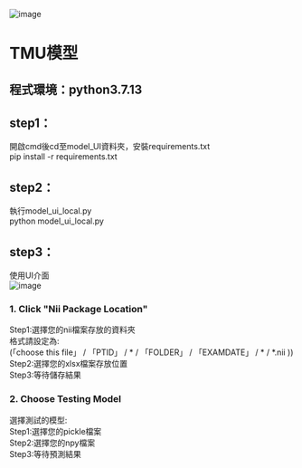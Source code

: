 ![image](https://github.com/tircra3/model/raw/main/model_img/TIRClogo.png)
# TMU模型
## 程式環境：python3.7.13 <br>
## step1：<br>
開啟cmd後cd至model_UI資料夾，安裝requirements.txt <br>
pip install -r requirements.txt <br>
## step2：<br>
執行model_ui_local.py <br>
python model_ui_local.py
## step3：<br>
使用UI介面 <br>
![image](https://github.com/tircra3/model/raw/main/model_img/UI.png)

### 1. Click "Nii Package Location" <br>
Step1:選擇您的nii檔案存放的資料夾 <br>
格式請設定為: <br>
(「choose this file」 / 「PTID」 / * / 「FOLDER」 / 「EXAMDATE」 / * / *.nii )) <br>
Step2:選擇您的xlsx檔案存放位置 <br>
Step3:等待儲存結果 <br>

### 2. Choose Testing Model <br>
選擇測試的模型: <br>
Step1:選擇您的pickle檔案 <br>
Step2:選擇您的npy檔案 <br>
Step3:等待預測結果 <br>
